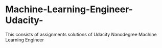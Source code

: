 # Machine-Learning-Engineer-Udacity-
This consists of assignments solutions of Udacity Nanodegree Machine Learning Engineer
